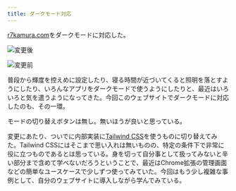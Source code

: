 ```yaml
---
title: ダークモード対応
---
```

[r7kamura.com](https://r7kamura.com/)をダークモードに対応した。

![](https://lh3.googleusercontent.com/W5iF7DcH454rjav0SINgIEhwTj1FuXCXrzEEassoJT3LUdYys9D0g_iGUbwPJ5H41lIgLb2secUgfrYiil0n8N9agDkp0J5wwTxSS4CwRSNeK2l1E_fPh-OOX-UEwuY5Vov4P72iCkWoepP2RjwjOQ "変更後")

![](https://lh3.googleusercontent.com/m5x0GqYIwq9akhtUDxuf_k4Dv9aBOGIjO2e5XNFoic5uJ2cyPwz8dy3d7_9jeixsjj4gaTe2H50RmcG3hxgtKoA49jK8ORQsRNc1nZARuBKvYsgAP5YHnVnwtYMHYE6iSY74_kgvV36SkY1gwPYYNw "変更前")

普段から輝度を控えめに設定したり、寝る時間が近づいてくると照明を落とすようにしたり、いろんなアプリをダークモードで使うようにしたりと、最近はいろいろと気を遣うようになってきた。今回このウェブサイトでダークモードに対応したのも、その一環。

モードの切り替えボタンは無し。無いほうが良いと思っている。

変更にあたり、ついでに内部実装に[Tailwind CSS](https://tailwindcss.com/)を使うものに切り替えてみた。Tailwind CSSにはそこまで思い入れは無いものの、特定の条件下で非常に役に立つものであるとは思っている。身を切って自分事として扱ってみないと辛い部分まで含めて学べないだろうということで、最近はChrome拡張の管理画面などの簡単なユースケースで少しずつ使ってみていた。今回はもう少し複雑な事例として、自分のウェブサイトに導入しながら学んでみている。
